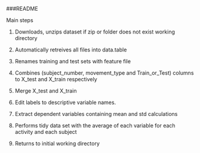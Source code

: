 ###README

Main steps
1) Downloads, unzips dataset if zip or folder does not exist working directory

2) Automatically retreives all files into data.table

3) Renames training and test sets with feature file

4) Combines (subject_number, movement_type and Train_or_Test) columns to X_test and X_train respectively

5) Merge X_test and X_train 

6) Edit labels to descriptive variable names.

7) Extract dependent variables containing mean and std calculations 

8) Performs tidy data set with the average of each variable for each activity and each subject

9) Returns to initial working directory
